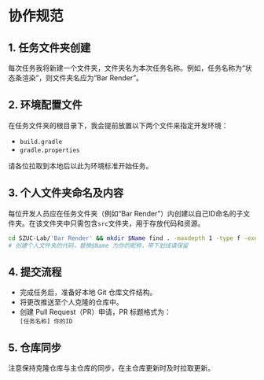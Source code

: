 # 协作规范

## 1. 任务文件夹创建  
每次任务我将新建一个文件夹，文件夹名为本次任务名称。例如，任务名称为“状态条渲染”，则文件夹名应为“Bar Render”。

## 2. 环境配置文件  
在任务文件夹的根目录下，我会提前放置以下两个文件来指定开发环境：
- `build.gradle`
- `gradle.properties`

请各位拉取到本地后以此为环境标准开始任务。

## 3. 个人文件夹命名及内容  
每位开发人员应在任务文件夹（例如“Bar Render”）内创建以自己ID命名的子文件夹。在该文件夹中只需包含`src`文件夹，用于存放代码和资源。
``` bash
cd SZUC-Lab/'Bar Render' && mkdir $Name find . -maxdepth 1 -type f -exec cp {} $Name \;
# 创建个人文件夹的代码，替换$Name 为你的昵称，带下划线请保留
```

## 4. 提交流程
- 完成任务后，准备好本地 Git 仓库文件结构。
- 将更改推送至个人克隆的仓库中。
- 创建 Pull Request（PR）申请，PR 标题格式为：  
  `[任务名称] 你的ID`

## 5. 仓库同步  
注意保持克隆仓库与主仓库的同步，在主仓库更新时及时拉取更新。